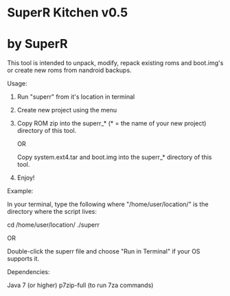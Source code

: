 # SuperR Kitchen v0.5
# by SuperR

This tool is intended to unpack, modify, repack existing roms and boot.img's or create new roms from nandroid backups.

Usage:

1. Run "superr" from it's location in terminal 

2. Create new project using the menu

3. Copy ROM zip into the superr_* (* = the name of your new project) directory of this tool.
   
   OR
   
   Copy system.ext4.tar and boot.img into the superr_* directory of this tool.

4. Enjoy!

Example:

In your terminal, type the following where "/home/user/location/" is the directory where the script lives:

cd /home/user/location/
./superr

OR

Double-click the superr file and choose "Run in Terminal" if your OS supports it.

Dependencies:

Java 7 (or higher)
p7zip-full (to run 7za commands)
